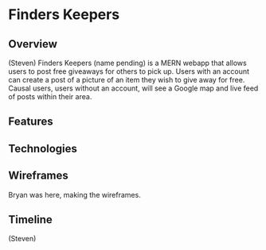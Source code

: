 # Finders Keepers

## Overview

(Steven)
Finders Keepers (name pending) is a MERN webapp that allows users to post free
giveaways for others to pick up. Users with an account can create a post of a picture of an
item they wish to give away for free. Causal users, users without an account, will
see a Google map and live feed of posts within their area.

## Features

## Technologies

## Wireframes

Bryan was here, making the wireframes.

## Timeline

(Steven)
